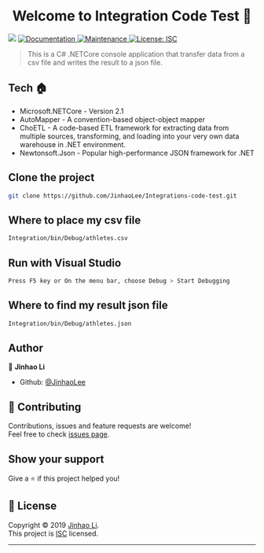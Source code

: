 <h1 align="center">Welcome to Integration Code Test 👋</h1>
<p>
  <img src="https://img.shields.io/badge/version-1.0.0-blue.svg?cacheSeconds=2592000" />
  <a href="https://github.com/JinhaoLee/event-booking-system#readme">
    <img alt="Documentation" src="https://img.shields.io/badge/documentation-yes-brightgreen.svg" target="_blank" />
  </a>
  <a href="https://github.com/JinhaoLee/event-booking-system/graphs/commit-activity">
    <img alt="Maintenance" src="https://img.shields.io/badge/Maintained%3F-yes-green.svg" target="_blank" />
  </a>
  <a href="https://github.com/JinhaoLee/event-booking-system/blob/master/LICENSE">
    <img alt="License: ISC" src="https://img.shields.io/badge/License-ISC-yellow.svg" target="_blank" />
  </a>
</p>

> This is a C# .NETCore console application that transfer data from a csv file and writes the result to a json file.

## Tech 🏠 

* Microsoft.NETCore - Version 2.1
* AutoMapper - A convention-based object-object mapper
* ChoETL - A code-based ETL framework for extracting data from multiple sources, transforming, and loading into your very own data warehouse in .NET environment.
* Newtonsoft.Json - Popular high-performance JSON framework for .NET

## Clone the project

```sh
git clone https://github.com/JinhaoLee/Integrations-code-test.git
```

## Where to place my csv file
```sh
Integration/bin/Debug/athletes.csv
```

## Run with Visual Studio
```sh
Press F5 key or On the menu bar, choose Debug > Start Debugging
```

## Where to find my result json file
```sh
Integration/bin/Debug/athletes.json
```

## Author

👤 **Jinhao Li**

* Github: [@JinhaoLee](https://github.com/JinhaoLee)

## 🤝 Contributing

Contributions, issues and feature requests are welcome!<br />Feel free to check [issues page](https://github.com/JinhaoLee/Integrations-code-test/issues).

## Show your support

Give a ⭐️ if this project helped you!

## 📝 License

Copyright © 2019 [Jinhao Li](https://github.com/JinhaoLee).<br />
This project is [ISC](https://github.com/JinhaoLee/Integrations-code-test/blob/master/LICENSE) licensed.

***

